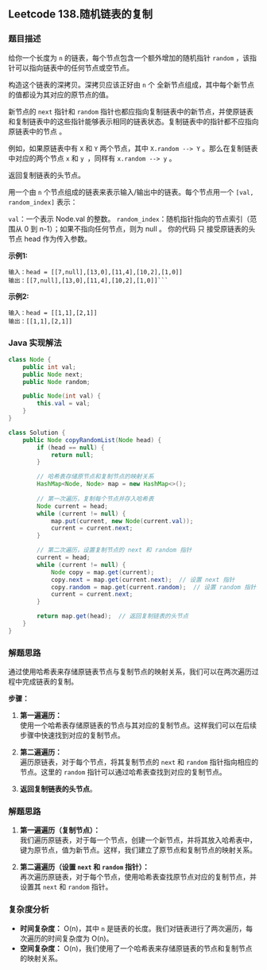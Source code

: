 ## Leetcode 138.随机链表的复制

### 题目描述

给你一个长度为 `n` 的链表，每个节点包含一个额外增加的随机指针 `random` ，该指针可以指向链表中的任何节点或空节点。

构造这个链表的深拷贝。深拷贝应该正好由 `n` 个 全新节点组成，其中每个新节点的值都设为其对应的原节点的值。

新节点的 `next` 指针和 `random` 指针也都应指向复制链表中的新节点，并使原链表和复制链表中的这些指针能够表示相同的链表状态。复制链表中的指针都不应指向原链表中的节点 。

例如，如果原链表中有 `X` 和 `Y` 两个节点，其中 `X.random --> Y` 。那么在复制链表中对应的两个节点 `x` 和 `y `，同样有 `x.random --> y` 。

返回复制链表的头节点。

用一个由 `n` 个节点组成的链表来表示输入/输出中的链表。每个节点用一个 `[val, random_index]` 表示：

`val`：一个表示 Node.val 的整数。
`random_index`：随机指针指向的节点索引（范围从 0 到 n-1）；如果不指向任何节点，则为 null 。
你的代码 只 接受原链表的头节点 head 作为传入参数。

**示例1:**
```
输入：head = [[7,null],[13,0],[11,4],[10,2],[1,0]]
输出：[[7,null],[13,0],[11,4],[10,2],[1,0]]```
```
**示例2:**
```
输入：head = [[1,1],[2,1]]
输出：[[1,1],[2,1]]
```

### Java 实现解法

```java
class Node {
    public int val;
    public Node next;
    public Node random;

    public Node(int val) {
        this.val = val;
    }
}

class Solution {
    public Node copyRandomList(Node head) {
        if (head == null) {
            return null;
        }

        // 哈希表存储原节点和复制节点的映射关系
        HashMap<Node, Node> map = new HashMap<>();
        
        // 第一次遍历，复制每个节点并存入哈希表
        Node current = head;
        while (current != null) {
            map.put(current, new Node(current.val));
            current = current.next;
        }

        // 第二次遍历，设置复制节点的 next 和 random 指针
        current = head;
        while (current != null) {
            Node copy = map.get(current);
            copy.next = map.get(current.next);  // 设置 next 指针
            copy.random = map.get(current.random);  // 设置 random 指针
            current = current.next;
        }

        return map.get(head);  // 返回复制链表的头节点
    }
}
```

### 解题思路

通过使用哈希表来存储原链表节点与复制节点的映射关系，我们可以在两次遍历过程中完成链表的复制。

**步骤：**

1. **第一遍遍历：**  
   使用一个哈希表存储原链表的节点与其对应的复制节点。这样我们可以在后续步骤中快速找到对应的复制节点。

2. **第二遍遍历：**  
   遍历原链表，对于每个节点，将其复制节点的 `next` 和 `random` 指针指向相应的节点。这里的 `random` 指针可以通过哈希表查找到对应的复制节点。

3. **返回复制链表的头节点**。


### 解题思路

1. **第一遍遍历（复制节点）：**  
   我们遍历原链表，对于每一个节点，创建一个新节点，并将其放入哈希表中，键为原节点，值为新节点。这样，我们建立了原节点和复制节点的映射关系。

2. **第二遍遍历（设置 `next` 和 `random` 指针）：**  
   再次遍历原链表，对于每个节点，使用哈希表查找原节点对应的复制节点，并设置其 `next` 和 `random` 指针。

### 复杂度分析

- **时间复杂度：** O(n)，其中 `n` 是链表的长度。我们对链表进行了两次遍历，每次遍历的时间复杂度为 O(n)。
- **空间复杂度：** O(n)，我们使用了一个哈希表来存储原链表的节点和复制节点的映射关系。